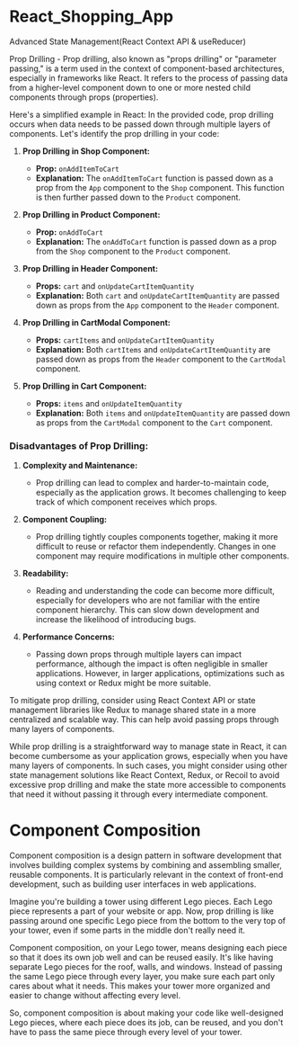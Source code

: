 # React_Shopping_App
Advanced State Management(React Context API &amp; useReducer)

Prop Drilling - Prop drilling, also known as "props drilling" or "parameter passing," is a term used in the context of component-based architectures, especially in frameworks like React. It refers to the process of passing data from a higher-level component down to one or more nested child components through props (properties).

Here's a simplified example in React:
In the provided code, prop drilling occurs when data needs to be passed down through multiple layers of components. Let's identify the prop drilling in your code:

1. **Prop Drilling in Shop Component:**
   - **Prop:** `onAddItemToCart`
   - **Explanation:** The `onAddItemToCart` function is passed down as a prop from the `App` component to the `Shop` component. This function is then further passed down to the `Product` component.

2. **Prop Drilling in Product Component:**
   - **Prop:** `onAddToCart`
   - **Explanation:** The `onAddToCart` function is passed down as a prop from the `Shop` component to the `Product` component.

3. **Prop Drilling in Header Component:**
   - **Props:** `cart` and `onUpdateCartItemQuantity`
   - **Explanation:** Both `cart` and `onUpdateCartItemQuantity` are passed down as props from the `App` component to the `Header` component.

4. **Prop Drilling in CartModal Component:**
   - **Props:** `cartItems` and `onUpdateCartItemQuantity`
   - **Explanation:** Both `cartItems` and `onUpdateCartItemQuantity` are passed down as props from the `Header` component to the `CartModal` component.

5. **Prop Drilling in Cart Component:**
   - **Props:** `items` and `onUpdateItemQuantity`
   - **Explanation:** Both `items` and `onUpdateItemQuantity` are passed down as props from the `CartModal` component to the `Cart` component.

### Disadvantages of Prop Drilling:

1. **Complexity and Maintenance:**
   - Prop drilling can lead to complex and harder-to-maintain code, especially as the application grows. It becomes challenging to keep track of which component receives which props.

2. **Component Coupling:**
   - Prop drilling tightly couples components together, making it more difficult to reuse or refactor them independently. Changes in one component may require modifications in multiple other components.

3. **Readability:**
   - Reading and understanding the code can become more difficult, especially for developers who are not familiar with the entire component hierarchy. This can slow down development and increase the likelihood of introducing bugs.

4. **Performance Concerns:**
   - Passing down props through multiple layers can impact performance, although the impact is often negligible in smaller applications. However, in larger applications, optimizations such as using context or Redux might be more suitable.

To mitigate prop drilling, consider using React Context API or state management libraries like Redux to manage shared state in a more centralized and scalable way. This can help avoid passing props through many layers of components.

While prop drilling is a straightforward way to manage state in React, it can become cumbersome as your application grows, especially when you have many layers of components. In such cases, you might consider using other state management solutions like React Context, Redux, or Recoil to avoid excessive prop drilling and make the state more accessible to components that need it without passing it through every intermediate component.


# Component Composition 
Component composition is a design pattern in software development that involves building complex systems by combining and assembling smaller, reusable components. It is particularly relevant in the context of front-end development, such as building user interfaces in web applications.

Imagine you're building a tower using different Lego pieces. Each Lego piece represents a part of your website or app. Now, prop drilling is like passing around one specific Lego piece from the bottom to the very top of your tower, even if some parts in the middle don't really need it.

Component composition, on your Lego tower, means designing each piece so that it does its own job well and can be reused easily. It's like having separate Lego pieces for the roof, walls, and windows. Instead of passing the same Lego piece through every layer, you make sure each part only cares about what it needs. This makes your tower more organized and easier to change without affecting every level.

So, component composition is about making your code like well-designed Lego pieces, where each piece does its job, can be reused, and you don't have to pass the same piece through every level of your tower.